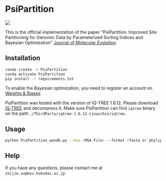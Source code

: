 # PsiPartition
![](logo.png)

This is the official implementation of the paper "PsiPartition: Improved Site Partitioning for Genomic Data by Parameterized Sorting Indices and Bayesian Optimization" [Journal of Molecular Evolution](https://link.springer.com/article/10.1007/s00239-024-10215-7).

## Installation

```bash
conda create -n PsiPartition
conda activate PsiPartition
pip install -r requirements.txt
```

To enable the Bayesian optimization, you need to register an account on [Weights & Biases](https://wandb.ai/).

PsiPartition was tested with the version of IQ-TREE 1.6.12. Please download [IQ-TREE](https://github.com/Cibiv/IQ-TREE/releases/tag/v1.6.12) and decompress it. Make sure PsiPartition can find `iqtree` binary on the path `./ThirdParty/iqtree-1.6.12-Linux/bin/iqtree`. 
## Usage

```bash
python PsiPartition_wandb.py --msa <MSA File> --format <fasta or phylip> --alphabet <dna or aa> --max_partitions <max_partitions> --n_iter <number of iterations>
```

## Help
If you have any questions, please contact me at `shijie.xu@ees.hokudai.ac.jp`.
